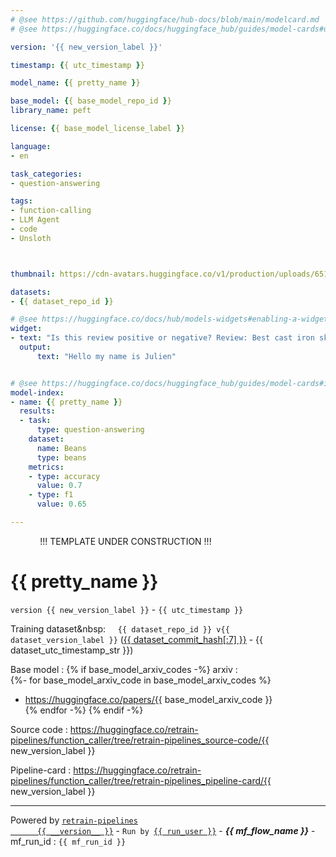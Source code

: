 ```yaml
---
# @see https://github.com/huggingface/hub-docs/blob/main/modelcard.md
# @see https://huggingface.co/docs/huggingface_hub/guides/model-cards#update-metadata

version: '{{ new_version_label }}'

timestamp: {{ utc_timestamp }}

model_name: {{ pretty_name }}

base_model: {{ base_model_repo_id }}
library_name: peft

license: {{ base_model_license_label }}

language:
- en

task_categories:
- question-answering

tags:
- function-calling
- LLM Agent
- code
- Unsloth



thumbnail: https://cdn-avatars.huggingface.co/v1/production/uploads/651e93137b2a2e027f9e55df/96hzBved0YMjCq--s0kad.png

datasets:
- {{ dataset_repo_id }}

# @see https://huggingface.co/docs/hub/models-widgets#enabling-a-widget
widget:
- text: "Is this review positive or negative? Review: Best cast iron skillet you will ever buy."
  output:
      text: "Hello my name is Julien"


# @see https://huggingface.co/docs/huggingface_hub/guides/model-cards#include-evaluation-results
model-index:
- name: {{ pretty_name }}
  results:
  - task:
      type: question-answering
    dataset:
      name: Beans
      type: beans
    metrics:
    - type: accuracy
      value: 0.7
    - type: f1
      value: 0.65

---
```


&nbsp; &nbsp; &nbsp; &nbsp; &nbsp; &nbsp; !!! TEMPLATE UNDER CONSTRUCTION !!!

# {{ pretty_name }}

`version {{ new_version_label }}`  -  `{{ utc_timestamp }}`

Training dataset&nbsp:
&nbsp; &nbsp; <code>{{ dataset_repo_id }}
v{{ dataset_version_label }}</code>
(<a href="https://huggingface.co/datasets/{{ dataset_repo_id }}/blob/{{ dataset_commit_hash }}/README.md"
    target="_blank">{{ dataset_commit_hash[:7] }}</a> - {{ dataset_utc_timestamp_str }})

Base model&nbsp;:
{% if base_model_arxiv_codes -%}
arxiv&nbsp;:<br />
{%- for base_model_arxiv_code in base_model_arxiv_codes %}
  - <a href="https://huggingface.co/papers/{{ base_model_arxiv_code }}"
       target="_blank">https://huggingface.co/papers/{{ base_model_arxiv_code }}</a><br />
{% endfor -%}
{% endif -%}

Source code&nbsp;:
https://huggingface.co/retrain-pipelines/function_caller/tree/retrain-pipelines_source-code/{{ new_version_label }}

Pipeline-card&nbsp;:
https://huggingface.co/retrain-pipelines/function_caller/tree/retrain-pipelines_pipeline-card/{{ new_version_label }}




<hr />
Powered by
<code><a target="_blank"
         href="https://pypi.org/project/retrain-pipelines/">retrain-pipelines
      {{ __version__ }}</a></code> - 
<code>Run by <a target="_blank" href="https://huggingface.co/{{ run_user }}">{{ run_user }}</a></code> -
<em><b>{{ mf_flow_name }}</b></em> - mf_run_id&nbsp;: <code>{{ mf_run_id }}</code>

